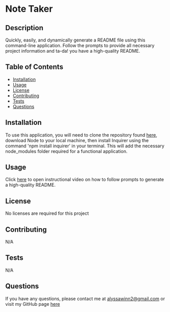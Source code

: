 # Note Taker

## Description
  Quickly, easily, and dynamically generate a README file using this command-line application. Follow the prompts to provide all necessary project information and ta-da! you have a high-quality README.

## Table of Contents
* [Installation](#installation)
* [Usage](#usage)
* [License](#license)
* [Contributing](#contributing)
* [Tests](#tests)
* [Questions](#questions)

## Installation
To use this application, you will need to clone the repository found [here](https://github.com/alyssawinn/readme-generator), download Node to your local machine, then install Inquirer using the command 'npm install inquirer' in your terminal. This will add the necessary node_modules folder required for a functional application.

## Usage
Click [here](https://drive.google.com/file/d/1Vh9PjsYMsTWnTifd2JEGFMRaD-YiSbi7/view) to open instructional video on how to follow prompts to generate a high-quality README.
  

## License
No licenses are required for this project

## Contributing
N/A

## Tests
N/A

## Questions
If you have any questions, please contact me at [alyssawinn2@gmail.com](mailto:alyssawinn2@gmail.com) or visit my GitHub page [here](https://github.com/alyssawinn/)
  
